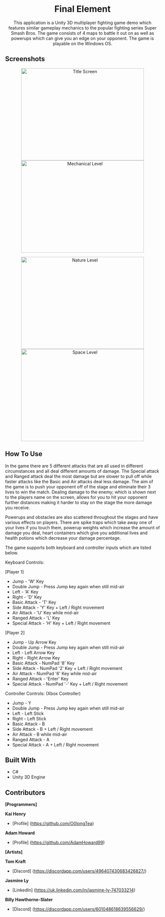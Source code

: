 <h1 align="center">Final Element</h1>
<p align="center">This application is a Unity 3D multiplayer fighting game demo which features similar gameplay mechanics to the popular fighting series Super Smash Bros. The game consists of 4 maps to battle it out on as well as powerups which can give you an edge on your opponent. The game is playable on the Windows OS.
</p>

## Screenshots
<p align="center">
  <img hspace = "10" alt ="Title Screen" src = "https://user-images.githubusercontent.com/74617187/124130457-b73a9d00-da76-11eb-9402-f1cc906c3647.png" height="300" width="400" />
  <img alt ="Mechanical Level" src = "https://user-images.githubusercontent.com/74617187/124130718-fc5ecf00-da76-11eb-8865-c7d73c0473dc.png" height = "300" width = "400"/>
</p>

<p align="center">
  <img hspace = "10" alt ="Nature Level" src = "https://user-images.githubusercontent.com/74617187/124131072-5a8bb200-da77-11eb-8009-c5246ac0014b.png" height="300" width="400" />
  <img alt ="Space Level" src = "https://user-images.githubusercontent.com/74617187/124131185-72fbcc80-da77-11eb-83b6-6e8add50f0a2.png" height = "300" width = "400"/>
</p>
  
## How To Use
In the game there are 5 different attacks that are all used in different circumstances and all deal different amounts of damage. The Special attack and Ranged attack deal the most damage but are slower to pull off while faster attacks like the Basic and Air attacks deal less damage. The aim of the game is to push your opponent off of the stage and eliminate their 3 lives to win the match. Dealing damage to the enemy; which is shown next to the players name on the screen, allows for you to hit your opponent further distances making it harder to stay on the stage the more damage you receive.

Powerups and obstacles are also scattered throughout the stages and have various effects on players. There are spike traps which take away one of your lives if you touch them, powerup weights which increase the amount of damage you deal, heart containers which give you additional lives and health potions which decrease your damage percentage.


The game supports both keyboard and controller inputs which are listed below.

Keyboard Controls:

[Player 1]
- Jump - 'W' Key
- Double Jump - Press Jump key again when still mid-air
- Left - 'A' Key
- Right - 'D' Key
- Basic Attack - 'T' Key
- Side Attack - 'Y' Key + Left / Right movement
- Air Attack - 'U' Key while mid-air
- Ranged Attack - 'L' Key
- Special Attack - 'H' Key + Left / Right movement

[Player 2]
- Jump - Up Arrow Key
- Double Jump - Press Jump key again when still mid-air
- Left - Left Arrow Key
- Right - Right Arrow Key
- Basic Attack - NumPad '8' Key
- Side Attack - NumPad '2' Key + Left / Right movement
- Air Attack - NumPad '6' Key while mid-air
- Ranged Attack - 'Enter' Key
- Special Attack - NumPad '-' Key + Left / Right movement

Controller Controls: (Xbox Controller)
- Jump - Y
- Double Jump - Press Jump key again when still mid-air
- Left - Left Stick
- Right - Left Stick
- Basic Attack - B
- Side Attack - B + Left / Right movement
- Air Attack - B while mid-air
- Ranged Attack - A
- Special Attack - A + Left / Right movement

## Built With
- C#
- Unity 3D Engine

## Contributors

**[Programmers]**

**Kai Henry**
- [Profile] (https://github.com/O0longTea)

**Adam Howard**
- [Profile] (https://github.com/AdamHoward99)

**[Artists]**

**Tom Kraft**
- [Discord] (https://discordapp.com/users/496407430683426827/)

**Jasmine Ly**
- [LinkedIn] (https://uk.linkedin.com/in/jasmine-ly-747033214)

**Billy Hawthorne-Slater**
- [Discord] (https://discordapp.com/users/601048618639556629/)

